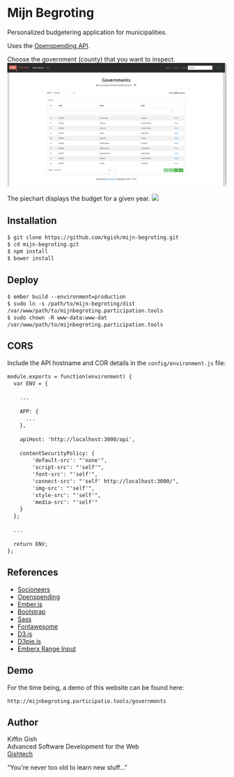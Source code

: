 # Mijn Begroting

Personalized budgetering application for municipalities.

Uses the [Openspending API](http://openspending.nl/api/v1/doc/).

Choose the government (county) that you want to inspect.
![](images/screenshot-governments.png)

The piechart displays the budget for a given year.
![](images/screenshot-county-piechart.png)


## Installation

```
$ git clone https://github.com/kgish/mijn-begroting.git
$ cd mijn-begroting.git
$ npm install
$ bower install
```


## Deploy

```
$ ember build --environment=production
$ sudo ln -s /path/to/mijn-begroting/dist /var/www/path/to/mijnbegroting.participation.tools
$ sudo chown -R www-data:www-dat /var/www/path/to/mijnbegroting.participation.tools
```

## CORS

Include the API hostname and COR details in the `config/environment.js` file:

```
module.exports = function(environment) {
  var ENV = {

    ...

    APP: {
      ...
    },

    apiHost: 'http://localhost:3000/api',

    contentSecurityPolicy: {
        'default-src': "'none'",
        'script-src': "'self'",
        'font-src': "'self'",
        'connect-src': "'self' http://localhost:3000/",
        'img-src': "'self'",
        'style-src': "'self'",
        'media-src': "'self'"
    }
  };

  ...

  return ENV;
};
```


## References

* [Socioneers](http://www.socioneers.com)
* [Openspending](http://www.openspending.nl)
* [Ember.js](http://www.emberjs.com)
* [Bootstrap](http://v4-alpha.getbootstrap.com)
* [Sass](http://sass-lang.com)
* [Fontawesome](http://fontawesome.io/icons)
* [D3.js](http://d3js.org)
* [D3pie.js](http://d3pie.org)
* [Emberx Range Input](http://github.com/thefrontside/emberx-range-input)


## Demo
    
For the time being, a demo of this website can be found here:

    http://mijnbegroting.participatie.tools/governments


## Author

Kiffin Gish  
Advanced Software Development for the Web  
[Gishtech](http://www.gishtech.com)
 
"You're never too old to learn new stuff..."

